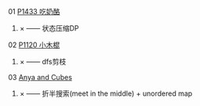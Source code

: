 01 [P1433 吃奶酪](https://www.luogu.com.cn/problem/P1433)

1. × —— 状态压缩DP

02 [P1120 小木棍](https://www.luogu.com.cn/problem/P1120)

1. × —— dfs剪枝

03 [Anya and Cubes](https://www.luogu.com.cn/problem/CF525E)

1. × —— 折半搜索(meet in the middle) + unordered map
